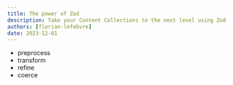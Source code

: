 ```yaml
---
title: The power of Zod
description: Take your Content Collections to the next level using Zod APIs.
authors: [florian-lefebvre]
date: 2023-12-01
---
```


- preprocess
- transform
- refine
- coerce